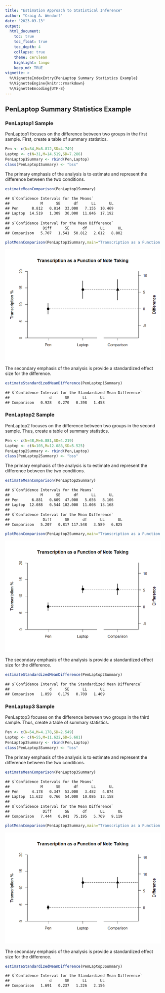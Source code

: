```yaml
---
title: "Estimation Approach to Statistical Inference"
author: "Craig A. Wendorf"
date: "2023-03-13"
output:
  html_document:
    toc: true
    toc_float: true
    toc_depth: 4
    collapse: true
    theme: cerulean
    highlight: tango
    keep_md: TRUE
vignette: >
  %\VignetteIndexEntry{PenLaptop Summary Statistics Example}
  %\VignetteEngine{knitr::rmarkdown}
  %\VignetteEncoding{UTF-8}
---
```






## PenLaptop Summary Statistics Example

### PenLaptop1 Sample

PenLaptop1 focuses on the difference between two groups in the first sample. First, create a table of summary statistics.


```r
Pen <- c(N=34,M=8.812,SD=4.749)
Laptop <- c(N=31,M=14.519,SD=7.286)
PenLaptop1Summary <- rbind(Pen,Laptop)
class(PenLaptop1Summary) <- "bss"
```

The primary emphasis of the analysis is to estimate and represent the difference between the two conditions.


```r
estimateMeanComparison(PenLaptop1Summary)
```

```
## $`Confidence Intervals for the Means`
##              M      SE      df      LL      UL
## Pen      8.812   0.814  33.000   7.155  10.469
## Laptop  14.519   1.309  30.000  11.846  17.192
## 
## $`Confidence Interval for the Mean Difference`
##               Diff      SE      df      LL      UL
## Comparison   5.707   1.541  50.812   2.612   8.802
```

```r
plotMeanComparison(PenLaptop1Summary,main="Transcription as a Function of Note Taking",ylab="Transcription %",ylim=c(0,20),values=FALSE)
```

![](figures/PenLaptop1-Summary-Comparison-1.png)<!-- -->

The secondary emphasis of the analysis is provide a standardized effect size for the difference.


```r
estimateStandardizedMeanDifference(PenLaptop1Summary)
```

```
## $`Confidence Interval for the Standardized Mean Difference`
##                  d      SE      LL      UL
## Comparison   0.928   0.270   0.398   1.458
```

### PenLaptop2 Sample

PenLaptop2 focuses on the difference between two groups in the second sample. Thus, create a table of summary statistics.


```r
Pen <- c(N=48,M=6.881,SD=4.219)
Laptop <- c(N=103,M=12.088,SD=5.525)
PenLaptop2Summary <- rbind(Pen,Laptop)
class(PenLaptop2Summary) <- "bss"
```

The primary emphasis of the analysis is to estimate and represent the difference between the two conditions.


```r
estimateMeanComparison(PenLaptop2Summary)
```

```
## $`Confidence Intervals for the Means`
##              M      SE      df      LL      UL
## Pen      6.881   0.609  47.000   5.656   8.106
## Laptop  12.088   0.544 102.000  11.008  13.168
## 
## $`Confidence Interval for the Mean Difference`
##               Diff      SE      df      LL      UL
## Comparison   5.207   0.817 117.548   3.589   6.825
```

```r
plotMeanComparison(PenLaptop2Summary,main="Transcription as a Function of Note Taking",ylab="Transcription %",ylim=c(0,20),values=FALSE)
```

![](figures/PenLaptop2-Summary-Comparison-1.png)<!-- -->

The secondary emphasis of the analysis is provide a standardized effect size for the difference.


```r
estimateStandardizedMeanDifference(PenLaptop2Summary)
```

```
## $`Confidence Interval for the Standardized Mean Difference`
##                  d      SE      LL      UL
## Comparison   1.059   0.179   0.709   1.409
```

### PenLaptop3 Sample

PenLaptop3 focuses on the difference between two groups in the third sample. Thus, create a table of summary statistics.


```r
Pen <- c(N=54,M=4.178,SD=2.549)
Laptop <- c(N=55,M=11.622,SD=5.681)
PenLaptop3Summary <- rbind(Pen,Laptop)
class(PenLaptop3Summary) <- "bss"
```

The primary emphasis of the analysis is to estimate and represent the difference between the two conditions.


```r
estimateMeanComparison(PenLaptop3Summary)
```

```
## $`Confidence Intervals for the Means`
##              M      SE      df      LL      UL
## Pen      4.178   0.347  53.000   3.482   4.874
## Laptop  11.622   0.766  54.000  10.086  13.158
## 
## $`Confidence Interval for the Mean Difference`
##               Diff      SE      df      LL      UL
## Comparison   7.444   0.841  75.195   5.769   9.119
```

```r
plotMeanComparison(PenLaptop3Summary,main="Transcription as a Function of Note Taking",ylab="Transcription %",ylim=c(0,20),values=FALSE)
```

![](figures/PenLaptop3-Summary-Comparison-1.png)<!-- -->

The secondary emphasis of the analysis is provide a standardized effect size for the difference.


```r
estimateStandardizedMeanDifference(PenLaptop3Summary)
```

```
## $`Confidence Interval for the Standardized Mean Difference`
##                  d      SE      LL      UL
## Comparison   1.691   0.237   1.226   2.156
```
